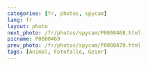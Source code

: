 ```yaml
---
categories: [fr, photos, spycam]
lang: fr
layout: photo
next_photo: /fr/photos/spycam/P0000468.html
picname: P0000469
prev_photo: /fr/photos/spycam/P0000479.html
tags: [Animal, Fotofalle, Geier]
---
```

